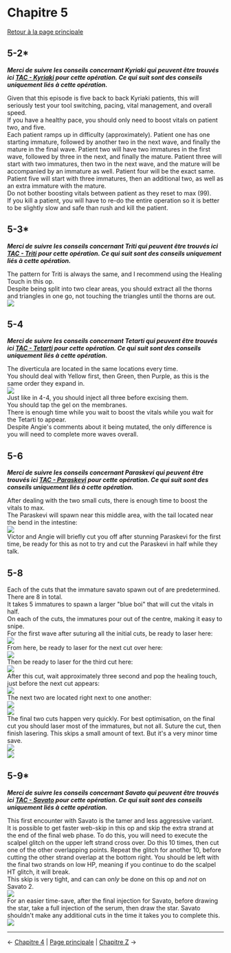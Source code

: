 
# Chapitre 5

[Retour à la page principale](../../index/fr/index.md)

## 5-2*

***Merci de suivre les conseils concernant Kyriaki qui peuvent être trouvés ici [TAC - Kyriaki](../../guilt/fr/kyriaki.md) pour cette opération. Ce qui suit sont des conseils uniquement liés à cette opération.*** <br>

Given that this episode is five back to back Kyriaki patients, this will seriously test your tool switching, pacing, vital management, and overall speed. <br>
If you have a healthy pace, you should only need to boost vitals on patient two, and five. <br>
Each patient ramps up in difficulty (approximately). Patient one has one starting immature, followed by another two in the next wave, and finally the mature in the final wave. Patient two will have two immatures in the first wave, followed by three in the next, and finally the mature. Patient three will start with two immatures, then two in the next wave, and the mature will be accompanied by an immature as well. Patient four will be the exact same. Patient five will start with three immatures, then an additional two, as well as an extra immature with the mature. <br>
Do not bother boosting vitals between patient as they reset to max (99). <br>
If you kill a patient, you will have to re-do the entire operation so it is better to be slightly slow and safe than rush and kill the patient. <br>

## 5-3*

***Merci de suivre les conseils concernant Triti qui peuvent être trouvés ici [TAC - Triti](../../guilt/fr/triti.md) pour cette opération. Ce qui suit sont des conseils uniquement liés à cette opération.*** <br>

The pattern for Triti is always the same, and I recommend using the Healing Touch in this op. <br>
Despite being split into two clear areas, you should extract all the thorns and triangles in one go, not touching the triangles until the thorns are out. <br>
![](../img/5-3_layout.png)

## 5-4

***Merci de suivre les conseils concernant Tetarti qui peuvent être trouvés ici [TAC - Tetarti](../../guilt/fr/tetarti.md) pour cette opération. Ce qui suit sont des conseils uniquement liés à cette opération.*** <br>

The diverticula are located in the same locations every time. <br>
You should deal with Yellow first, then Green, then Purple, as this is the same order they expand in. <br>
![](../img/5-4_diverticula.png) <br>
Just like in 4-4, you should inject all three before excising them. <br>
You should tap the gel on the membranes. <br>
There is enough time while you wait to boost the vitals while you wait for the Tetarti to appear. <br>
Despite Angie's comments about it being mutated, the only difference is you will need to complete more waves overall. <br>

## 5-6

***Merci de suivre les conseils concernant Paraskevi qui peuvent être trouvés ici [TAC - Paraskevi](../../guilt/fr/paraskevi.md) pour cette opération. Ce qui suit sont des conseils uniquement liés à cette opération.*** <br>

After dealing with the two small cuts, there is enough time to boost the vitals to max. <br>
The Paraskevi will spawn near this middle area, with the tail located near the bend in the intestine:  <br>
![](../img/5-6_start.png) <br>
Victor and Angie will briefly cut you off after stunning Paraskevi for the first time, be ready for this as not to try and cut the Paraskevi in half while they talk. <br>

## 5-8

Each of the cuts that the immature savato spawn out of are predetermined. There are 8 in total. <br>
It takes 5 immatures to spawn a larger "blue boi" that will cut the vitals in half. <br>
On each of the cuts, the immatures pour out of the centre, making it easy to snipe. <br>
For the first wave after suturing all the initial cuts, be ready to laser here: <br>
![](../img/5-8_first.png) <br>
From here, be ready to laser for the next cut over here: <br>
![](../img/5-8_second.png) <br>
Then be ready to laser for the third cut here: <br>
![](../img/5-8_third.png) <br>
After this cut, wait approximately three second and pop the healing touch, just before the next cut appears: <br>
![](../img/5-8_fourth.png) <br>
The next two are located right next to one another: <br>
![](../img/5-8_fifth.png) <br>
![](../img/5-8_sixth.png) <br>
The final two cuts happen very quickly. For best optimisation, on the final cut you should laser most of the immatures, but not all. Suture the cut, then finish lasering. This skips a small amount of text. But it's a very minor time save. <br>
![](../img/5-8_seventh.png) <br>
![](../img/5-8_eighth.png) <br>

## 5-9*

***Merci de suivre les conseils concernant Savato qui peuvent être trouvés ici [TAC - Savato](../../guilt/fr/savato.md) pour cette opération. Ce qui suit sont des conseils uniquement liés à cette opération.***  <br>

This first encounter with Savato is the tamer and less aggressive variant. <br>
It is possible to get faster web-skip in this op and skip the extra strand at the end of the final web phase. To do this, you will need to execute the scalpel glitch on the upper left strand cross over. Do this 10 times, then cut one of the other overlapping points. Repeat the glitch for another 10, before cutting the other strand overlap at the bottom right. You should be left with the final two strands on low HP, meaning if you continue to do the scalpel HT glitch, it will break. <br>
This skip is very tight, and can can *only* be done on this op and *not* on Savato 2. <br>
![](../img/5-9_web.png) <br>
For an easier time-save, after the final injection for Savato, before drawing the star, take a full injection of the serum, then draw the star. Savato shouldn't make any additional cuts in the time it takes you to complete this. <br>
![](../img/5-9_injection.png)

---

← [Chapitre 4](./chp4.md) | [Page principale](../../index/fr/index.md) | [Chapitre Z](./chpZ.md) →